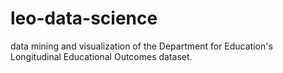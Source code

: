 # leo-data-science
data mining and visualization of the Department for Education's Longitudinal Educational Outcomes dataset.
